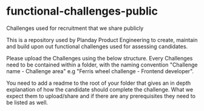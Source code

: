# functional-challenges-public

Challenges used for recruitment that we share publicly

This is a repository used by Planday Product Engineering to create, maintain and build upon out functional challenges used for assessing candidates.

Please upload the Challenges using the below structure. Every Challenges need to be contained within a folder, with the naming convention "Challenge name - Challenge area" e.g "Ferris wheel challenge - Frontend developer".

You need to add a readme to the root of your folder that gives an in depth explanation of how the candidate should complete the challenge. What we expect them to upload/share and if there are any prerequisites they need to be listed as well.

